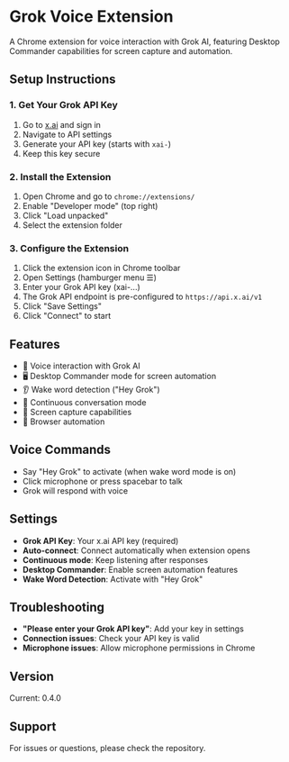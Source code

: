 # Grok Voice Extension

A Chrome extension for voice interaction with Grok AI, featuring Desktop Commander capabilities for screen capture and automation.

## Setup Instructions

### 1. Get Your Grok API Key
1. Go to [x.ai](https://x.ai) and sign in
2. Navigate to API settings
3. Generate your API key (starts with `xai-`)
4. Keep this key secure

### 2. Install the Extension
1. Open Chrome and go to `chrome://extensions/`
2. Enable "Developer mode" (top right)
3. Click "Load unpacked"
4. Select the extension folder

### 3. Configure the Extension
1. Click the extension icon in Chrome toolbar
2. Open Settings (hamburger menu ☰)
3. Enter your Grok API key (xai-...)
4. The Grok API endpoint is pre-configured to `https://api.x.ai/v1`
5. Click "Save Settings"
6. Click "Connect" to start

## Features
- 🎤 Voice interaction with Grok AI
- 🖥️ Desktop Commander mode for screen automation
- 👂 Wake word detection ("Hey Grok")
- 🔄 Continuous conversation mode
- 📸 Screen capture capabilities
- 🤖 Browser automation

## Voice Commands
- Say "Hey Grok" to activate (when wake word mode is on)
- Click microphone or press spacebar to talk
- Grok will respond with voice

## Settings
- **Grok API Key**: Your x.ai API key (required)
- **Auto-connect**: Connect automatically when extension opens
- **Continuous mode**: Keep listening after responses
- **Desktop Commander**: Enable screen automation features
- **Wake Word Detection**: Activate with "Hey Grok"

## Troubleshooting
- **"Please enter your Grok API key"**: Add your key in settings
- **Connection issues**: Check your API key is valid
- **Microphone issues**: Allow microphone permissions in Chrome

## Version
Current: 0.4.0

## Support
For issues or questions, please check the repository.